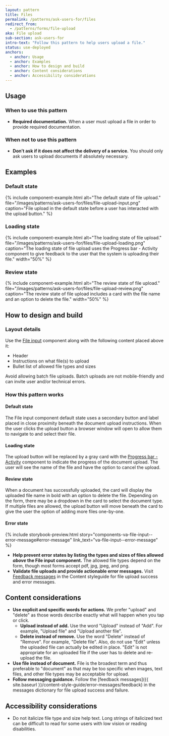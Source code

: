 ```yaml
---
layout: pattern
title: Files
permalink: /patterns/ask-users-for/files
redirect_from:
  - /patterns/forms/file-upload
aka: File upload
sub-section: ask-users-for
intro-text: "Follow this pattern to help users upload a file."
status: use-deployed
anchors:
  - anchor: Usage
  - anchor: Examples
  - anchor: How to design and build
  - anchor: Content considerations
  - anchor: Accessibility considerations
---
```


## Usage

### When to use this pattern

* **Required documentation.** When a user must upload a file in order to provide required documentation.

### When not to use this pattern

* **Don’t ask if it does not affect the delivery of a service.** You should only ask users to upload documents if absolutely necessary.

## Examples

### Default state

{% include component-example.html alt="The default state of file upload." file="/images/patterns/ask-users-for/files/file-upload-input.png" caption="File upload in the default state before a user has interacted with the upload button." %}

### Loading state

{% include component-example.html alt="The loading state of file upload." file="/images/patterns/ask-users-for/files/file-upload-loading.png" caption="The loading state of file upload uses the Progress bar - Activity component to give feedback to the user that the system is uploading their file." width="50%" %}

### Review state

{% include component-example.html alt="The review state of file upload." file="/images/patterns/ask-users-for/files/file-upload-review.png" caption="The review state of file upload includes a card with the file name and an option to delete the file." width="50%" %}

## How to design and build

### Layout details

Use the [File input](https://design.va.gov/components/form/file-input) component along with the following content placed above it:

- Header 
- Instructions on what file(s) to upload
- Bullet list of allowed file types and sizes

Avoid allowing batch file uploads. Batch uploads are not mobile-friendly and can invite user and/or technical errors.

### How this pattern works

#### Default state

The File input component default state uses a secondary button and label placed in close proximity beneath the document upload instructions. When the user clicks the upload button a browser window will open to allow them to navigate to and select their file.

#### Loading state

The upload button will be replaced by a gray card with the [Progress bar - Activity](https://design.va.gov/components/progress-bar/) component to indicate the progress of the document upload. The user will see the name of the file and have the option to cancel the upload.

#### Review state

When a document has successfully uploaded, the card will display the uploaded file name in bold with an option to delete the file. Depending on the form, there may be a dropdown in the card to select the document type. If multiple files are allowed, the upload button will move beneath the card to give the user the option of adding more files one-by-one.

#### Error state

{% include storybook-preview.html story="components-va-file-input--error-message#error-message" link_text="va-file-input--error-message" %}

- **Help prevent error states by listing the types and sizes of files allowed _above_ the File input component.** The allowed file types depend on the form, though most forms accept pdf, jpg, jpeg, and png. 
- **Validate file uploads and provide actionable error messages.** Visit <a class="vads-c-action-link--blue" href="{{ site.baseurl }}/content-style-guide/error-messages/feedback">Feedback messages</a> in the Content styleguide for file upload success and error messages.

## Content considerations

* **Use explicit and specific words for actions.** We prefer "upload" and "delete" as those words describe exactly what will happen when you tap or click.
  * **Upload instead of add.** Use the word "Upload" instead of "Add". For example, "Upload file" and "Upload another file". 
  * **Delete instead of remove.** Use the word "Delete" instead of "Remove". For example, "Delete file". Also, do not use "Edit" unless the uploaded file can actually be edited in place. "Edit" is not appropriate for an uploaded file if the user has to delete and re-upload the file.
* **Use file instead of document.** File is the broadest term and thus preferable to "document" as that may be too specific when images, text files, and other file types may be acceptable for upload.
* **Follow messaging guidance.** Follow the [feedback messages]({{ site.baseurl }}/content-style-guide/error-messages/feedback) in the messages dictionary for file upload success and failure.

<!-- Work with a content specialist on how to ask for certain documents. Avoid using words like "scan" or "convert" that do not speak to the mobile experience. -->

## Accessibility considerations

- Do not italicize file type and size help text. Long strings of italicized text can be difficult to read for some users with low vision or reading disabilities.

